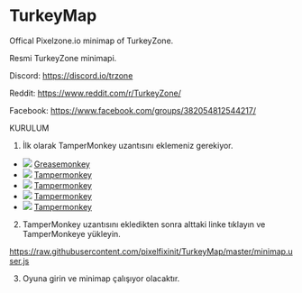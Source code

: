 # TurkeyMap
Offical Pixelzone.io minimap of TurkeyZone.

Resmi TurkeyZone minimapi.

Discord: https://discord.io/trzone

Reddit: https://www.reddit.com/r/TurkeyZone/

Facebook: https://www.facebook.com/groups/382054812544217/

KURULUM

1. İlk olarak TamperMonkey uzantısını eklemeniz gerekiyor.

* ![](https://raw.githubusercontent.com/reek/anti-adblock-killer/gh-pages/images/firefox.png) [Greasemonkey](https://addons.mozilla.org/firefox/addon/greasemonkey/)
* ![](https://raw.githubusercontent.com/reek/anti-adblock-killer/gh-pages/images/chrome.png) [Tampermonkey](https://chrome.google.com/webstore/detail/tampermonkey/dhdgffkkebhmkfjojejmpbldmpobfkfo)
* ![](https://raw.githubusercontent.com/reek/anti-adblock-killer/gh-pages/images/opera.png) [Tampermonkey](https://addons.opera.com/extensions/details/tampermonkey-beta/)
* ![](https://raw.githubusercontent.com/reek/anti-adblock-killer/gh-pages/images/safari.png) [Tampermonkey](https://safari.tampermonkey.net/tampermonkey.safariextz)
* ![](https://raw.githubusercontent.com/reek/anti-adblock-killer/gh-pages/images/msedge.png) [Tampermonkey](https://www.microsoft.com/store/p/tampermonkey/9nblggh5162s)

2. TamperMonkey uzantısını ekledikten sonra alttaki linke tıklayın ve TamperMonkeye yükleyin.

https://raw.githubusercontent.com/pixelfixinit/TurkeyMap/master/minimap.user.js

3. Oyuna girin ve minimap çalışıyor olacaktır.

